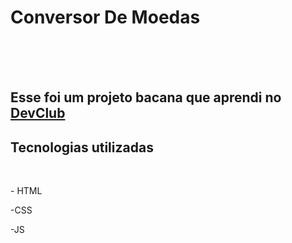 <h1>Conversor De Moedas</h1>
<br>
<br>
<br>
<h2>Esse foi um projeto bacana que aprendi no <a href= "https//rodolfomori.com.br/devclub">DevClub</a></h2>

<h2>Tecnologias utilizadas</h2>
<br>
<p>- HTML</p>
<p>-CSS</p>
<p>-JS</p>
